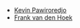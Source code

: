 * [Kevin Pawiroredjo](https://github.com/tranconbv)
* [Frank van den Hoek](https://github.com/fhoek)
